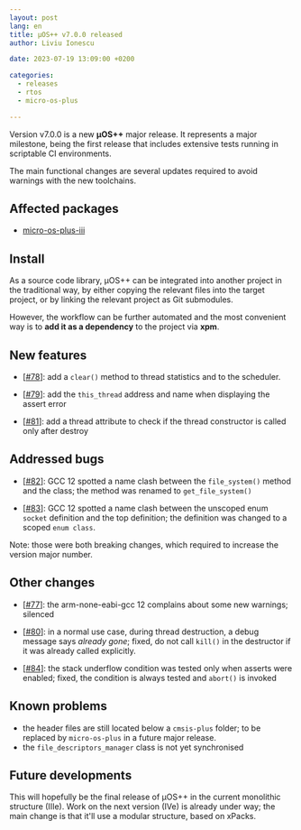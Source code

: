```yaml
---
layout: post
lang: en
title: µOS++ v7.0.0 released
author: Liviu Ionescu

date: 2023-07-19 13:09:00 +0200

categories:
  - releases
  - rtos
  - micro-os-plus

---
```


Version v7.0.0 is a new **µOS++** major release. It represents
a major milestone, being the first release that includes extensive
tests running in scriptable CI environments.

The main functional changes
are several updates required to avoid warnings with the new toolchains.

## Affected packages

- [micro-os-plus-iii](https://github.com/micro-os-plus/micro-os-plus-iii)

## Install

As a source code library, µOS++ can be integrated into another project
in the traditional way,
by either copying the relevant files into the target project, or by linking
the relevant project as Git submodules.

However, the workflow can be further automated and the most convenient way is
to **add it as a dependency** to the project via **xpm**.

## New features

- [[#78](https://github.com/micro-os-plus/micro-os-plus-iii/issues/78)]:
  add a `clear()` method to thread statistics and to the scheduler.

- [[#79](https://github.com/micro-os-plus/micro-os-plus-iii/issues/79)]:
  add the `this_thread` address and name when displaying the assert error

- [[#81](https://github.com/micro-os-plus/micro-os-plus-iii/issues/81)]:
  add a thread attribute to check if the thread constructor is called
  only after destroy

## Addressed bugs

- [[#82](https://github.com/micro-os-plus/micro-os-plus-iii/issues/82)]:
  GCC 12 spotted a name clash between the `file_system()` method and
  the class; the method was renamed to `get_file_system()`

- [[#83](https://github.com/micro-os-plus/micro-os-plus-iii/issues/83)]:
  GCC 12 spotted a name clash between the unscoped enum `socket` definition
  and the top definition; the definition was changed to a scoped `enum class`.

Note: those were both breaking changes, which required to increase
the version major number.

## Other changes

- [[#77](https://github.com/micro-os-plus/micro-os-plus-iii/issues/77)]:
  the arm-none-eabi-gcc 12 complains about some new warnings;
  silenced

- [[#80](https://github.com/micro-os-plus/micro-os-plus-iii/issues/80)]:
  in a normal use case, during thread destruction, a debug message
  says _already gone_; fixed, do not call `kill()` in the destructor if
  it was already called explicitly.

- [[#84](https://github.com/micro-os-plus/micro-os-plus-iii/issues/84)]:
  the stack underflow condition was tested only when asserts were enabled;
  fixed, the condition is always tested and `abort()` is invoked

## Known problems

- the header files are still located below a `cmsis-plus` folder; to be
replaced by `micro-os-plus` in a future major release.
- the `file_descriptors_manager` class is not yet synchronised

## Future developments

This will hopefully be the final release of µOS++ in the current monolithic
structure (IIIe). Work on the next version (IVe) is already under way;
the main change is that it'll use a modular structure, based on xPacks.
